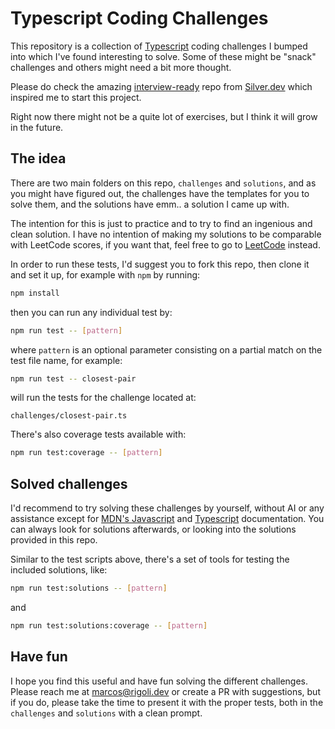 # Typescript Coding Challenges

This repository is a collection of [Typescript](https://www.typescriptlang.org) coding challenges I bumped into which I've found interesting to solve. Some of these might be "snack" challenges and others might need a bit more thought.

Please do check the amazing [interview-ready](https://github.com/silver-dev-org/interview-ready) repo from [Silver.dev](https://silver.dev) which inspired me to start this project.

Right now there might not be a quite lot of exercises, but I think it will grow in the future.

## The idea

There are two main folders on this repo, `challenges` and `solutions`, and as you might have figured out, the challenges have the templates for you to solve them, and the solutions have emm.. a solution I came up with.

The intention for this is just to practice and to try to find an ingenious and clean solution. I have no intention of making my solutions to be comparable with LeetCode scores, if you want that, feel free to go to [LeetCode](https://leetcode.com/) instead.

In order to run these tests, I'd suggest you to fork this repo, then clone it and set it up, for example with `npm` by running:

```bash
npm install
```

then you can run any individual test by:

```bash
npm run test -- [pattern]
```

where `pattern` is an optional parameter consisting on a partial match on the test file name, for example:

```bash
npm run test -- closest-pair
```

will run the tests for the challenge located at:

```
challenges/closest-pair.ts
```

There's also coverage tests available with:

```bash
npm run test:coverage -- [pattern]
```

## Solved challenges

I'd recommend to try solving these challenges by yourself, without AI or any assistance except for [MDN's Javascript](https://developer.mozilla.org/en-US/docs/Web/JavaScript) and [Typescript](https://www.typescriptlang.org/docs/) documentation. You can always look for solutions afterwards, or looking into the solutions provided in this repo.

Similar to the test scripts above, there's a set of tools for testing the included solutions, like:

```bash
npm run test:solutions -- [pattern]
```

and

```bash
npm run test:solutions:coverage -- [pattern]
```

## Have fun

I hope you find this useful and have fun solving the different challenges. Please reach me at [marcos@rigoli.dev](mailto:marcos@rigoli.dev) or create a PR with suggestions, but if you do, please take the time to present it with the proper tests, both in the `challenges` and `solutions` with a clean prompt.
